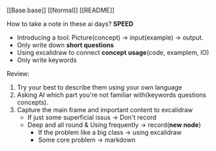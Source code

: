 [[Base.base]] [[Normal]]  [[README]] 

How to take a note in these ai days? **SPEED** 
- Introducing a tool: Picture(concept) -> input(example) -> output.
- Only write down **short questions**
- Using excalidraw to connect **concept** **usage**(code, examplem, IO)
- Only write keywords

Review:
1. Try your best to describe them using your own language
2. Asking AI which part you're not familiar with(keywords questions concepts).
3. Capture the main frame and important content to excalidraw
	- If just some superficial issus -> Don't record
	- Deep and all round & Using frequently -> record(**new node**)
		- If the problem like a big class -> using excalidraw
		- Some core problem -> markdown
